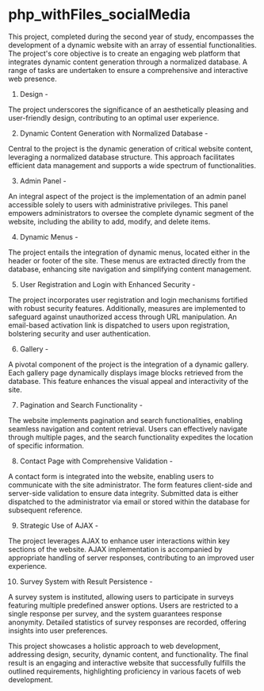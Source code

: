 # php_withFiles_socialMedia

This project, completed during the second year of study, encompasses the development of a dynamic website with an array of essential functionalities. The project's core objective is to create an engaging web platform that integrates dynamic content generation through a normalized database. A range of tasks are undertaken to ensure a comprehensive and interactive web presence.

1. Design -

The project underscores the significance of an aesthetically pleasing and user-friendly design, contributing to an optimal user experience.

2. Dynamic Content Generation with Normalized Database -

Central to the project is the dynamic generation of critical website content, leveraging a normalized database structure. This approach facilitates efficient data management and supports a wide spectrum of functionalities.

3. Admin Panel -

An integral aspect of the project is the implementation of an admin panel accessible solely to users with administrative privileges. This panel empowers administrators to oversee the complete dynamic segment of the website, including the ability to add, modify, and delete items.

4. Dynamic Menus -

The project entails the integration of dynamic menus, located either in the header or footer of the site. These menus are extracted directly from the database, enhancing site navigation and simplifying content management.

5. User Registration and Login with Enhanced Security -

The project incorporates user registration and login mechanisms fortified with robust security features. Additionally, measures are implemented to safeguard against unauthorized access through URL manipulation. An email-based activation link is dispatched to users upon registration, bolstering security and user authentication.

6. Gallery -

A pivotal component of the project is the integration of a dynamic gallery. Each gallery page dynamically displays image blocks retrieved from the database. This feature enhances the visual appeal and interactivity of the site.

7. Pagination and Search Functionality -

The website implements pagination and search functionalities, enabling seamless navigation and content retrieval. Users can effectively navigate through multiple pages, and the search functionality expedites the location of specific information.

8. Contact Page with Comprehensive Validation -

A contact form is integrated into the website, enabling users to communicate with the site administrator. The form features client-side and server-side validation to ensure data integrity. Submitted data is either dispatched to the administrator via email or stored within the database for subsequent reference.

9. Strategic Use of AJAX -

The project leverages AJAX to enhance user interactions within key sections of the website. AJAX implementation is accompanied by appropriate handling of server responses, contributing to an improved user experience.

10. Survey System with Result Persistence -

A survey system is instituted, allowing users to participate in surveys featuring multiple predefined answer options. Users are restricted to a single response per survey, and the system guarantees response anonymity. Detailed statistics of survey responses are recorded, offering insights into user preferences.

This project showcases a holistic approach to web development, addressing design, security, dynamic content, and functionality. The final result is an engaging and interactive website that successfully fulfills the outlined requirements, highlighting proficiency in various facets of web development.
